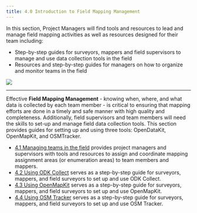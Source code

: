 ```yaml
---
title: 4.0 Introduction to Field Mapping Management
---
```


In this section, Project Managers will find tools and resources to lead and manage field mapping activities as well as resources designed for their team including:

*  Step-by-step guides for surveyors, mappers and field supervisors to manage and use data collection tools in the field 
*  Resources and step-by-step guides for managers on how to organize and monitor teams in the field

![](/images/field_mapping.jpeg)

***

Effective **Field Mapping Management** - knowing when, where, and what data is collected by each team member - is critical to ensuring that mapping efforts are done in a timely and safe manner with high quality and completeness. Additionally, field supervisors and team members will need the skills to set-up and manage field data collection tools. This section provides guides for setting up and using three tools: OpenDataKit, OpenMapKit, and OSMTracker. <br>

*  [4.1 Managing teams in the field](https://hotosm.github.io/toolbox/pages/field-mapping-management/5.4_managing_teams_in_the_field/) provides project managers and supervisors with tools and resources to assign and coordinate mapping assignment areas (or enumeration areas) to team members and mappers.
*  [4.2 Using ODK Collect](https://hotosm.github.io/toolbox/pages/field-mapping-management/5.1_using_odk_collect/) serves as a step-by-step guide for surveyors, mappers, and field surveyors to set up and use ODK Collect. 
*  [4.3 Using OpenMapKit](https://hotosm.github.io/toolbox/pages/field-mapping-management/5.2_using_openmapkit/) serves as a step-by-step guide for surveyors, mappers, and field surveyors to set up and use OpenMapKit.
*  [4.4 Using OSM Tracker](https://hotosm.github.io/toolbox/pages/field-mapping-management/4.4_using_osm_tracker/) serves as a step-by-step guide for surveyors, mappers, and field surveyors to set up and use OSM Tracker.



